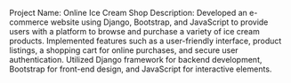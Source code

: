 Project Name: Online Ice Cream Shop
Description:
Developed an e-commerce website using Django, Bootstrap, and JavaScript to provide users with a platform to browse and purchase a variety of ice cream products.
Implemented features such as a user-friendly interface, product listings, a shopping cart for online purchases, and secure user authentication.
Utilized Django framework for backend development, Bootstrap for front-end design, and JavaScript for interactive elements.
